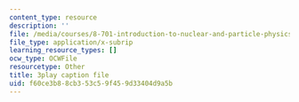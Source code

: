 ```yaml
---
content_type: resource
description: ''
file: /media/courses/8-701-introduction-to-nuclear-and-particle-physics-fall-2020/f60ce3b88cb353c59f459d33404d9a5b_olxlB5mW1CI.vtt
file_type: application/x-subrip
learning_resource_types: []
ocw_type: OCWFile
resourcetype: Other
title: 3play caption file
uid: f60ce3b8-8cb3-53c5-9f45-9d33404d9a5b
---
```

